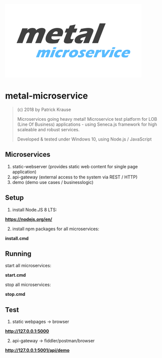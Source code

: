 ![Logo](https://github.com/PKrause79/metal-microservice/blob/master/metal-microservice-logo.png)

# metal-microservice

> (c) 2018 by Patrick Krause
> 
> Microservices going heavy metal! Microservice test platform for LOB (Line Of Business) 
> applications - using Seneca.js framework for high scaleable and robust services.
> 
> Developed & tested under Windows 10, using Node.js / JavaScript

## Microservices

1. static-webserver (provides static web content for single page application)
2. api-gateway (external access to the system via REST / HTTP)
3. demo (demo use cases / businesslogic)

## Setup

1. install Node.JS 8 LTS:

__https://nodejs.org/en/__

2. install npm packages for all microservices:

__install.cmd__

## Running

start all microservices:

__start.cmd__

stop all microservices:

__stop.cmd__
 
## Test

1. static webpages -> browser

__http://127.0.0.1:5000__

2. api-gateway -> fiddler/postman/browser

__http://127.0.0.1:5001/api/demo__

